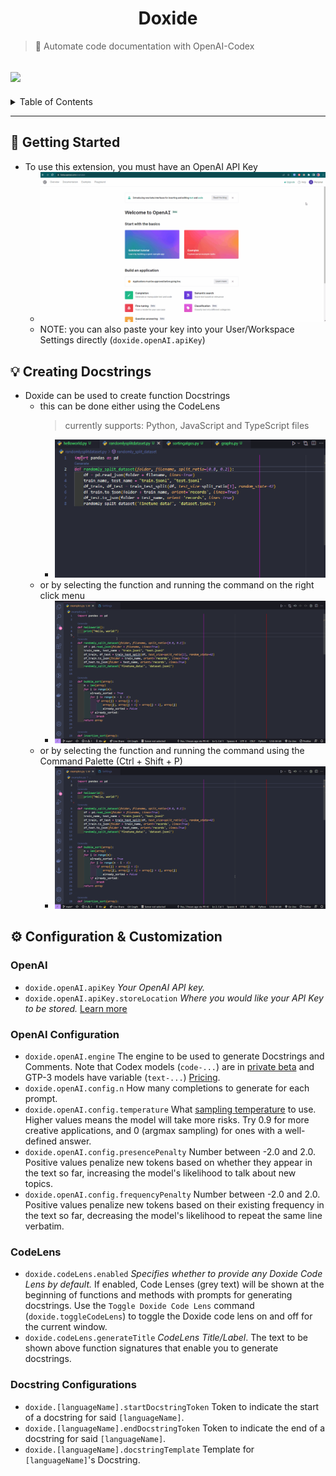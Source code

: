 <h1 align="center"><b>Doxide</b></h1>

> 🤖 Automate code documentation with OpenAI-Codex

![](/assets/Banner.gif)
---
<details>
<summary>Table of Contents</summary>

- [!](#)
- [🔨 Getting Started](#-getting-started)
- [💡 Creating Docstrings](#-creating-docstrings)
- [⚙️ Configuration & Customization](#️-configuration--customization)
</details>


---
## 🔨 Getting Started
* To use this extension, you must have an OpenAI API Key
  * ![](/media/KeySetup.gif)
  * NOTE: you can also paste your key into your User/Workspace Settings directly (`doxide.openAI.apiKey`)

## 💡 Creating Docstrings


* Doxide can be used to create function Docstrings
  * this can be done either using the CodeLens
    > currently supports: Python, JavaScript and TypeScript files
    * ![](/media/GenerateDocstrings1.gif)
  * or by selecting the function and running the command on the right click menu
    * ![](/media/GenerateDocstrings2.gif)
  * or by selecting the function and running the command using the Command Palette (Ctrl + Shift + P)
    * ![](/media/GenerateDocstrings3.gif)

## ⚙️ Configuration & Customization
### OpenAI
* `doxide.openAI.apiKey` *Your OpenAI API key.*
* `doxide.openAI.apiKey.storeLocation` *Where you would like your API Key to be stored.* [Learn more](https://code.visualstudio.com/docs/getstarted/settings)

### OpenAI Configuration
* `doxide.openAI.engine` The engine to be used to generate Docstrings and Comments. Note that Codex models (`code-...`) are in [private beta](https://openai.com/blog/openai-codex/) and GTP-3 models have variable (`text-...`) [Pricing](https://openai.com/api/pricing/).
* `doxide.openAI.config.n` How many completions to generate for each prompt.
* `doxide.openAI.config.temperature` What [sampling temperature](https://towardsdatascience.com/how-to-sample-from-language-models-682bceb97277) to use. Higher values means the model will take more risks. Try 0.9 for more creative applications, and 0 (argmax sampling) for ones with a well-defined answer.
* `doxide.openAI.config.presencePenalty` Number between -2.0 and 2.0. Positive values penalize new tokens based on whether they appear in the text so far, increasing the model's likelihood to talk about new topics.
* `doxide.openAI.config.frequencyPenalty` Number between -2.0 and 2.0. Positive values penalize new tokens based on their existing frequency in the text so far, decreasing the model's likelihood to repeat the same line verbatim.

### CodeLens
* `doxide.codeLens.enabled` *Specifies whether to provide any Doxide Code Lens by default.* If enabled, Code Lenses (grey text) will be shown at the beginning of functions and methods with prompts for generating docstrings. Use the `Toggle Doxide Code Lens` command (`doxide.toggleCodeLens`) to toggle the Doxide code lens on and off for the current window.
* `doxide.codeLens.generateTitle` *CodeLens Title/Label*. The text to be shown above function signatures that enable you to generate docstrings.

### Docstring Configurations
* `doxide.[languageName].startDocstringToken` Token to indicate the start of a docstring for said `[languageName]`.
* `doxide.[languageName].endDocstringToken` Token to indicate the end of a docstring for said `[languageName]`.
* `doxide.[languageName].docstringTemplate` Template for `[languageName]`'s Docstring.
